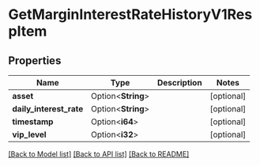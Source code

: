 # GetMarginInterestRateHistoryV1RespItem

## Properties

Name | Type | Description | Notes
------------ | ------------- | ------------- | -------------
**asset** | Option<**String**> |  | [optional]
**daily_interest_rate** | Option<**String**> |  | [optional]
**timestamp** | Option<**i64**> |  | [optional]
**vip_level** | Option<**i32**> |  | [optional]

[[Back to Model list]](../README.md#documentation-for-models) [[Back to API list]](../README.md#documentation-for-api-endpoints) [[Back to README]](../README.md)


